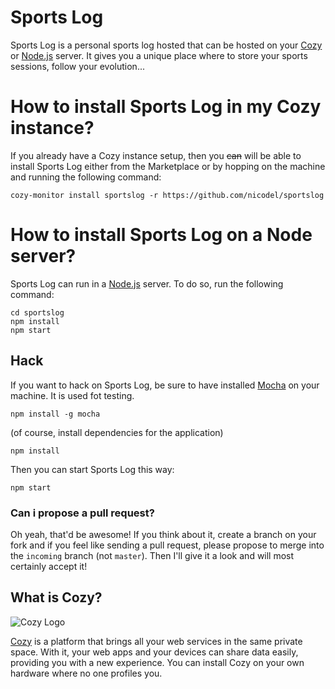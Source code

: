 # Sports Log

Sports Log is a personal sports log hosted that can be hosted on your [Cozy](https://cozy.io) or [Node.js](https://nodejs.org) server. It gives you a unique place where to store your sports sessions, follow your evolution...

# How to install Sports Log in my Cozy instance?

If you already have a Cozy instance setup, then you ~~can~~ will be able to install Sports Log either
from the Marketplace or by hopping on the machine and running the following
command:

```cozy-monitor install sportslog -r https://github.com/nicodel/sportslog```

# How to install Sports Log on a Node server?

Sports Log can run in a [Node.js](https://nodejs.org) server. To do so, run the following
command:

```git clone https://github.com/nicodel/sportslog
cd sportslog
npm install
npm start
```

## Hack

If you want to hack on Sports Log, be sure to have installed [Mocha](https://mochajs.org) on your
machine. It is used fot testing.

```npm install -g mocha```

(of course, install dependencies for the application)

```npm install```

Then you can start Sports Log this way:

```npm start```

### Can i propose a pull request?

Oh yeah, that'd be awesome! If you think about it, create a branch on your fork
and if you feel like sending a pull request, please propose to merge into the
`incoming` branch (not `master`). Then I'll give it a look and will most
certainly accept it!

## What is Cozy?

![Cozy Logo](https://raw.github.com/cozy/cozy-setup/gh-pages/assets/images/happycloud.png)

[Cozy](https://cozy.io) is a platform that brings all your web services in the
same private space.  With it, your web apps and your devices can share data
easily, providing you with a new experience. You can install Cozy on your own
hardware where no one profiles you.
